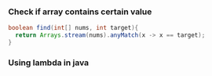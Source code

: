 ### Check if array contains certain value
```java
boolean find(int[] nums, int target){
  return Arrays.stream(nums).anyMatch(x -> x == target);
}
```

### Using lambda in java

